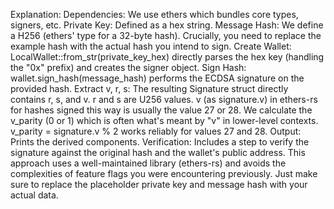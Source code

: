 Explanation:
Dependencies: We use ethers which bundles core types, signers, etc.
Private Key: Defined as a hex string.
Message Hash: We define a H256 (ethers' type for a 32-byte hash). Crucially, you need to replace the example hash with the actual hash you intend to sign.
Create Wallet: LocalWallet::from_str(private_key_hex) directly parses the hex key (handling the "0x" prefix) and creates the signer object.
Sign Hash: wallet.sign_hash(message_hash) performs the ECDSA signature on the provided hash.
Extract v, r, s: The resulting Signature struct directly contains r, s, and v.
r and s are U256 values.
v (as signature.v) in ethers-rs for hashes signed this way is usually the value 27 or 28.
We calculate the v_parity (0 or 1) which is often what's meant by "v" in lower-level contexts. v_parity = signature.v % 2 works reliably for values 27 and 28.
Output: Prints the derived components.
Verification: Includes a step to verify the signature against the original hash and the wallet's public address.
This approach uses a well-maintained library (ethers-rs) and avoids the complexities of feature flags you were encountering previously. Just make sure to replace the placeholder private key and message hash with your actual data.